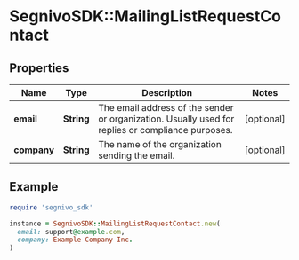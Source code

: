 # SegnivoSDK::MailingListRequestContact

## Properties

| Name | Type | Description | Notes |
| ---- | ---- | ----------- | ----- |
| **email** | **String** | The email address of the sender or organization. Usually used for replies or compliance purposes. | [optional] |
| **company** | **String** | The name of the organization sending the email. | [optional] |

## Example

```ruby
require 'segnivo_sdk'

instance = SegnivoSDK::MailingListRequestContact.new(
  email: support@example.com,
  company: Example Company Inc.
)
```


